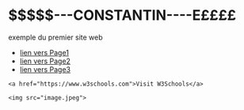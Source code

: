 <!DOCTYPE html>
<html>
<head>
    <meta charset="UTF-8">
    <title>Mon Premier site web</title>
</head>
<body>
    <h1>$$$$$---CONSTANTIN----E££££</h1>
    <p>exemple du premier site web</p>
    <!--Conmentaire : division -->
    <div>
        <!-- liste -->
        <ul>
            <li>
                <a href="Page1.html">lien vers Page1</a>
            </li>
            <li>
                <a href="Page2.html">lien vers Page2</a>
            </li>
            <li>
                <a href="Page3.html">lien vers Page3</a>
            </li>
        </ul>
    </div>

    <a href="https://www.w3schools.com">Visit W3Schools</a>

    <img src="image.jpeg">
</body>
</html>
